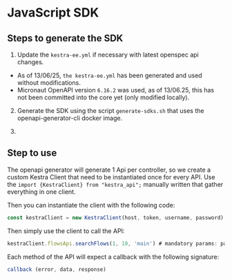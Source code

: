 # JavaScript SDK

## Steps to generate the SDK

1. Update the `kestra-ee.yml` if necessary with latest openspec api changes.

  - As of 13/06/25, `the kestra-ee.yml` has been generated and used without modifications.
  - Micronaut OpenAPI version `6.16.2` was used, as of 13/06.25, this has not been committed into the core yet (only modified locally).
2. Generate the SDK using the script `generate-sdks.sh` that uses the openapi-generator-cli docker image.

3.
## Step to use

The openapi generator will generate 1 Api per controller, so we create a custom Kestra Client that need to be instantiated once for every API.
Use the `import {KestraClient} from "kestra_api";` manually written that gather everything in one client.

Then you can instantiate the client with the following code:

```javascript
const kestraClient = new KestraClient(host, token, username, password);
 ```

Then simply use the client to call the API:

```javascript
kestraClient.flowsApi.searchFlows(1, 10, 'main') # mandatory params: page, size, tenant ('main' = default tenant)
```

Each method of the API will expect a callback with the following signature:

```javascript
callback (error, data, response)
```